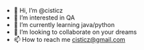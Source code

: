 - 👋 Hi, I’m @cisticz
- 👀 I’m interested in QA
- 🌱 I’m currently learning java/python
- 💞️ I’m looking to collaborate on your dreams
- 📫 How to reach me cisticz@gmail.com

<!---
cisticz/cisticz is a ✨ special ✨ repository because its `README.md` (this file) appears on your GitHub profile.
You can click the Preview link to take a look at your changes.
--->
